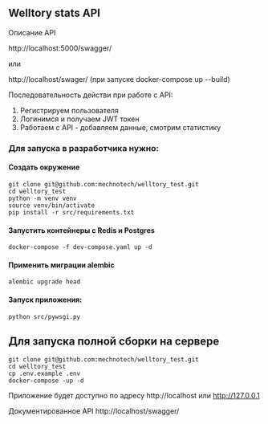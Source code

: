 ##  Welltory stats API


Описание API

http://localhost:5000/swagger/

или

http://localhost/swager/ (при запуске docker-compose up --build)

Последовательность действи при работе с API:

1) Регистрируем пользователя
2) Логинимся и получаем JWT токен
3) Работаем с API - добавляем данные, смотрим статистику


### Для запуска в разработчика нужно:
#### Создать окружение
```
git clone git@github.com:mechnotech/welltory_test.git
cd welltory_test
python -m venv venv
source venv/bin/activate
pip install -r src/requirements.txt
```
#### Запустить контейнеры с Redis и Postgres
`docker-compose -f dev-compose.yaml up -d`

#### Применить миграции alembic
`alembic upgrade head`

#### Запуск приложения:
`python src/pywsgi.py`


####

## Для запуска полной сборки на сервере
```
git clone git@github.com:mechnotech/welltory_test.git
cd welltory_test
cp .env.example .env
docker-compose -up -d
```


Приложение будет доступно по адресу http://localhost или http://127.0.0.1

Документированное API http://localhost/swagger/




